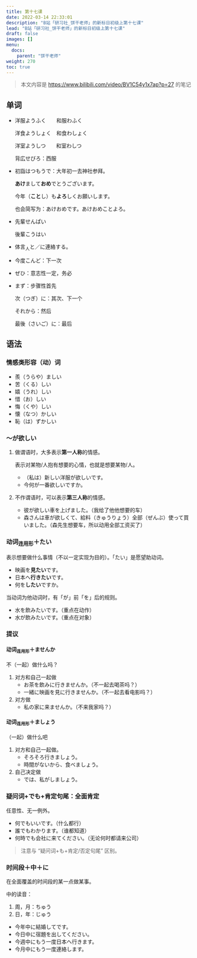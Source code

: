 ```yaml
---
title: 第十七课
date: 2022-03-14 22:33:01
description: "B站「研习社_饼干老师」的新标日初级上第十七课"
lead: "B站「研习社_饼干老师」的新标日初级上第十七课"
draft: false
images: []
menu:
  docs:
    parent: "饼干老师"
weight: 270
toc: true
---
```


> 本文内容是 https://www.bilibili.com/video/BV1C54y1x7ap?p=27 的笔记

## 单词

- 洋服ようふく　　和服わふく

  洋食ようしょく　和食わしょく

  洋室ようしつ　　和室わしつ

  背広せびろ：西服

- 初詣はつもうで：大年初一去神社参拜。

  **あけ**まして**おめ**でとうございます。

  今年（**こと**し）も**よろ**しくお願いします。

  也会简写为：あけおめです。あけおめことよろ。

- 先輩せんぱい

  後輩こうはい

- 体言<sub>人</sub>と／に連絡する。

- 今度こんど：下一次

- ぜひ：意志性一定，务必

- まず：步骤性首先

  次（つぎ）に：其次、下一个

  それから：然后

  最後（さいご）に：最后

## 语法

### 情感类形容（动）词

- 羨（うらや）ましい
- 苦（くる）しい
- 嬉（うれ）しい
- 惜（お）しい
- 悔（くや）しい
- 懐（なつ）かしい
- 恥（は）ずかしい

### ～が欲しい

1. 做谓语时，大多表示**第一人称**的情感。

    表示对某物/人抱有想要的心情，也就是想要某物/人。

    - （私は）新しい洋服が欲しいです。
    - 今何が一番欲しいですか。

2. 不作谓语时，可以表示**第三人称**的情感。

    - 彼が欲しい車を上げました。（我给了他他想要的车）
    - 森さんは車が欲しくて、給料（きゅうりょう）全部（ぜんぶ）使って買いました。（森先生想要车，所以动用全部工资买了）

### 动词<sub>连用形</sub>＋たい

表示想要做什么事情（不以一定实现为目的）。「たい」是愿望助动词。

- 映画を**見たい**です。
- 日本へ**行きたい**です。
- 何を**したい**ですか。

当动词为他动词时，有「が」前「を」后的规则。

- 水を飲みたいです。（重点在动作）
- 水が飲みたいです。（重点在对象）

### 提议

#### 动词<sub>连用形</sub>＋ませんか

不（一起）做什么吗？

1. 对方和自己一起做
   - お茶を飲みに行きませんか。（不一起去喝茶吗？）
   - 一緒に映画を見に行きませんか。（不一起去看电影吗？）
2. 对方做
   - 私の家に来ませんか。（不来我家吗？）

#### 动词<sub>连用形</sub>＋ましょう

（一起）做什么吧

1. 对方和自己一起做。
   - そろそろ行きましょう。
   - 時間がないから、食べましょう。
2. 自己决定做
   - では、私がしましょう。

### 疑问词+でも+肯定句尾：全面肯定

任意性、无一例外。

- 何でもいいです。（什么都行）
- 誰でもわかります。（谁都知道）
- 何時でも会社に来てください。（无论何时都请来公司）

> 注意与 “疑问词+も+肯定/否定句尾” 区别。

### 时间段＋中＋に

在全面覆盖的时间段的某一点做某事。

中的读音：

1. 周，月：ちゅう
2. 日，年：じゅう

- 今年中に結婚してです。
- 今日中に宿題を出してください。
- 今週中にもう一度日本へ行きます。
- 今月中にもう一度連絡します。



